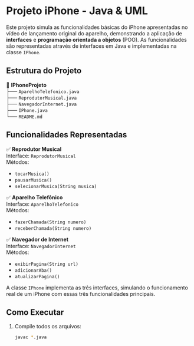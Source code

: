 # Projeto iPhone - Java & UML

Este projeto simula as funcionalidades básicas do iPhone apresentadas no vídeo de lançamento original do aparelho, demonstrando a aplicação de **interfaces** e **programação orientada a objetos** (POO). As funcionalidades são representadas através de interfaces em Java e implementadas na classe `IPhone`.

## Estrutura do Projeto

📁 **IPhoneProjeto**  
├── `AparelhoTelefonico.java`  
├── `ReprodutorMusical.java`  
├── `NavegadorInternet.java`  
├── `IPhone.java`  
└── `README.md`  

## Funcionalidades Representadas

✅ **Reprodutor Musical**  
Interface: `ReprodutorMusical`  
Métodos:  
- `tocarMusica()`  
- `pausarMusica()`  
- `selecionarMusica(String musica)`  

✅ **Aparelho Telefônico**  
Interface: `AparelhoTelefonico`  
Métodos:  
- `fazerChamada(String numero)`  
- `receberChamada(String numero)`  

✅ **Navegador de Internet**  
Interface: `NavegadorInternet`  
Métodos:  
- `exibirPagina(String url)`  
- `adicionarAba()`  
- `atualizarPagina()`  

A classe `IPhone` implementa as três interfaces, simulando o funcionamento real de um iPhone com essas três funcionalidades principais.

## Como Executar

1. Compile todos os arquivos:
   ```bash
   javac *.java
